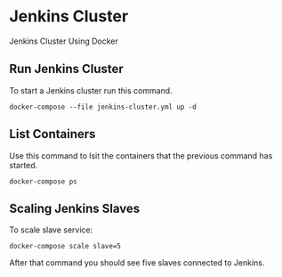 # Jenkins Cluster

Jenkins Cluster Using Docker

## Run Jenkins Cluster ##

To start a Jenkins cluster run this command.

    docker-compose --file jenkins-cluster.yml up -d

## List Containers ##

Use this command to lsit the containers that the previous command has started.
    
    docker-compose ps

## Scaling Jenkins Slaves ##

To scale slave service:

    docker-compose scale slave=5
    
After that command you should see five slaves connected to Jenkins.